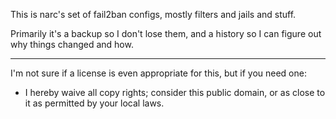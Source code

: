 This is narc's set of fail2ban configs, mostly filters and jails and stuff.

Primarily it's a backup so I don't lose them, and a history so I can figure out
why things changed and how.

---

I'm not sure if a license is even appropriate for this, but if you need one:

* I hereby waive all copy rights; consider this public domain, or as close to
it as permitted by your local laws.

